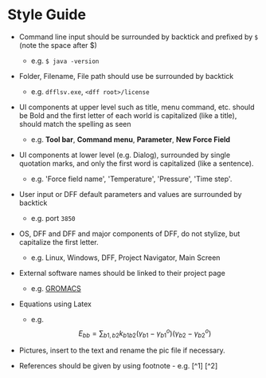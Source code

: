 # Style Guide

- Command line input should be surrounded by backtick and prefixed by `$ ` (note the space after $)
  - e.g. `$ java -version`

- Folder, Filename, File path should use be surrounded by backtick
  - e.g. `dfflsv.exe`, `<dff root>/license`

- UI components at upper level such as title, menu command, etc. should be Bold and the first letter of each world is capitalized (like a title), should match the spelling as seen
  - e.g. **Tool bar**, **Command menu**, **Parameter**, **New Force Field**

- UI components at lower level (e.g. Dialog), surrounded by single quotation marks, and only the first word is capitalized (like a sentence). 
  - e.g. 'Force field name', 'Temperature', 'Pressure', 'Time step'.

- User input or DFF default parameters and values are surrounded by backtick
  - e.g. port `3850`

- OS, DFF and DFF and major components of DFF, do not stylize, but capitalize the first letter.
  - e.g. Linux, Windows, DFF, Project Navigator, Main Screen 

- External software names should be linked to their project page
  - e.g. [GROMACS](https://www.gromacs.org/)

- Equations using Latex 
  - e.g. 
    $$
    E_{bb}=\sum_{b1,b2} k_{b1b2} (\gamma_{b1} - \gamma_{b1}^o) (\gamma_{b2} - \gamma_{b2}^o)
    $$

- Pictures, insert to the text and rename the pic file if necessary.

- References should be given by using footnote - e.g. [^1] [^2]

